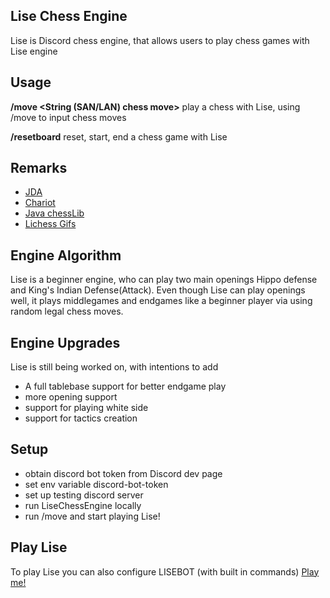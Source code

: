 ## Lise Chess Engine

Lise is Discord chess engine, that allows users to play
chess games with Lise engine

## Usage

**/move <String (SAN/LAN) chess move>**
play a chess with Lise, using /move to input chess moves


**/resetboard**
reset, start, end a chess game with Lise

## Remarks
- [JDA](https://github.com/DV8FromTheWorld/JDA)
- [Chariot](https://github.com/tors42/chariot)
- [Java chessLib](https://github.com/bhlangonijr/chesslib) 
- [Lichess Gifs](https://github.com/lichess-org/lila-gif)

## Engine Algorithm

Lise is a beginner engine, who can play two main openings
Hippo defense and King's Indian Defense(Attack). Even though Lise can
play openings well, it plays middlegames and endgames like a beginner
player via using random legal chess moves. 

## Engine Upgrades

Lise is still being worked on, with intentions to add

- A full tablebase support for better endgame play
- more opening support
- support for playing white side
- support for tactics creation

## Setup

- obtain discord bot token from Discord dev page
- set env variable discord-bot-token
- set up testing discord server
- run LiseChessEngine locally 
- run /move and start playing Lise!

## Play Lise
 To play Lise you can also configure LISEBOT (with built in commands)
[Play me!](https://top.gg/bot/930544707300393021)

